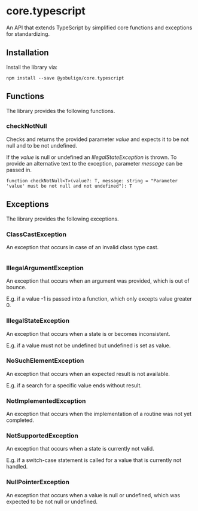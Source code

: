 # core.typescript
An API that extends TypeScript by simplified core functions and exceptions for standardizing.

## Installation
Install the library via:
```
npm install --save @yobuligo/core.typescript
```

## Functions
The library provides the following functions.

### checkNotNull
 Checks and returns the provided parameter *value* and expects it to be not null and to be not undefined.

 If the *value* is null or undefined an *IllegalStateException* is thrown.
 To provide an alternative text to the exception, parameter *message* can be passed in.
```
function checkNotNull<T>(value?: T, message: string = "Parameter 'value' must be not null and not undefined"): T
```

## Exceptions
The library provides the following exceptions.

### ClassCastException
An exception that occurs in case of an invalid class type cast.
```
```

### IllegalArgumentException
An exception that occurs when an argument was provided, which is out of bounce.

E.g. if a value -1 is passed into a function, which only excepts value greater 0.
 
### IllegalStateException
An exception that occurs when a state is or becomes inconsistent.

E.g. if a value must not be undefined but undefined is set as value.

### NoSuchElementException
An exception that occurs when an expected result is not available.

E.g. if a search for a specific value ends without result.

### NotImplementedException
An exception that occurs when the implementation of a routine was not yet completed.

### NotSupportedException
An exception that occurs when a state is currently not valid.

E.g. if a switch-case statement is called for a value that is currently not handled.

### NullPointerException
An exception that occurs when a value is null or undefined, which was expected to be not null or undefined.
